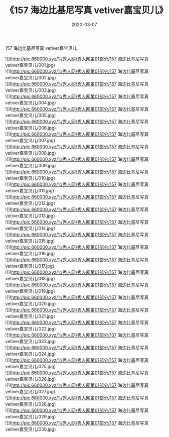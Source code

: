 ﻿---
layout: post
title:  《157 海边比基尼写真 vetiver嘉宝贝儿》
date:   2020-03-07
img: http://pic.660000.xyz/1:/秀人网/秀人网第01部分/157 海边比基尼写真 vetiver嘉宝贝儿/000.jpg
categories: [美女, 清纯, 唯美]
---

157 海边比基尼写真 vetiver嘉宝贝儿

  ![](http://pic.660000.xyz/1:/秀人网/秀人网第01部分/157 海边比基尼写真 vetiver嘉宝贝儿/001.jpg) <br> ![](http://pic.660000.xyz/1:/秀人网/秀人网第01部分/157 海边比基尼写真 vetiver嘉宝贝儿/002.jpg) <br> ![](http://pic.660000.xyz/1:/秀人网/秀人网第01部分/157 海边比基尼写真 vetiver嘉宝贝儿/003.jpg) <br> ![](http://pic.660000.xyz/1:/秀人网/秀人网第01部分/157 海边比基尼写真 vetiver嘉宝贝儿/004.jpg) <br> ![](http://pic.660000.xyz/1:/秀人网/秀人网第01部分/157 海边比基尼写真 vetiver嘉宝贝儿/005.jpg) <br> ![](http://pic.660000.xyz/1:/秀人网/秀人网第01部分/157 海边比基尼写真 vetiver嘉宝贝儿/006.jpg) <br> ![](http://pic.660000.xyz/1:/秀人网/秀人网第01部分/157 海边比基尼写真 vetiver嘉宝贝儿/007.jpg) <br> ![](http://pic.660000.xyz/1:/秀人网/秀人网第01部分/157 海边比基尼写真 vetiver嘉宝贝儿/008.jpg) <br> ![](http://pic.660000.xyz/1:/秀人网/秀人网第01部分/157 海边比基尼写真 vetiver嘉宝贝儿/009.jpg) <br> ![](http://pic.660000.xyz/1:/秀人网/秀人网第01部分/157 海边比基尼写真 vetiver嘉宝贝儿/010.jpg) <br> ![](http://pic.660000.xyz/1:/秀人网/秀人网第01部分/157 海边比基尼写真 vetiver嘉宝贝儿/011.jpg) <br> ![](http://pic.660000.xyz/1:/秀人网/秀人网第01部分/157 海边比基尼写真 vetiver嘉宝贝儿/012.jpg) <br> ![](http://pic.660000.xyz/1:/秀人网/秀人网第01部分/157 海边比基尼写真 vetiver嘉宝贝儿/013.jpg) <br> ![](http://pic.660000.xyz/1:/秀人网/秀人网第01部分/157 海边比基尼写真 vetiver嘉宝贝儿/014.jpg) <br> ![](http://pic.660000.xyz/1:/秀人网/秀人网第01部分/157 海边比基尼写真 vetiver嘉宝贝儿/015.jpg) <br> ![](http://pic.660000.xyz/1:/秀人网/秀人网第01部分/157 海边比基尼写真 vetiver嘉宝贝儿/016.jpg) <br> ![](http://pic.660000.xyz/1:/秀人网/秀人网第01部分/157 海边比基尼写真 vetiver嘉宝贝儿/017.jpg) <br> ![](http://pic.660000.xyz/1:/秀人网/秀人网第01部分/157 海边比基尼写真 vetiver嘉宝贝儿/018.jpg) <br> ![](http://pic.660000.xyz/1:/秀人网/秀人网第01部分/157 海边比基尼写真 vetiver嘉宝贝儿/019.jpg) <br> ![](http://pic.660000.xyz/1:/秀人网/秀人网第01部分/157 海边比基尼写真 vetiver嘉宝贝儿/020.jpg) <br> ![](http://pic.660000.xyz/1:/秀人网/秀人网第01部分/157 海边比基尼写真 vetiver嘉宝贝儿/021.jpg) <br> ![](http://pic.660000.xyz/1:/秀人网/秀人网第01部分/157 海边比基尼写真 vetiver嘉宝贝儿/022.jpg) <br> ![](http://pic.660000.xyz/1:/秀人网/秀人网第01部分/157 海边比基尼写真 vetiver嘉宝贝儿/023.jpg) <br> ![](http://pic.660000.xyz/1:/秀人网/秀人网第01部分/157 海边比基尼写真 vetiver嘉宝贝儿/024.jpg) <br> ![](http://pic.660000.xyz/1:/秀人网/秀人网第01部分/157 海边比基尼写真 vetiver嘉宝贝儿/025.jpg) <br> ![](http://pic.660000.xyz/1:/秀人网/秀人网第01部分/157 海边比基尼写真 vetiver嘉宝贝儿/026.jpg) <br> ![](http://pic.660000.xyz/1:/秀人网/秀人网第01部分/157 海边比基尼写真 vetiver嘉宝贝儿/027.jpg) <br> ![](http://pic.660000.xyz/1:/秀人网/秀人网第01部分/157 海边比基尼写真 vetiver嘉宝贝儿/028.jpg) <br> ![](http://pic.660000.xyz/1:/秀人网/秀人网第01部分/157 海边比基尼写真 vetiver嘉宝贝儿/029.jpg) <br> ![](http://pic.660000.xyz/1:/秀人网/秀人网第01部分/157 海边比基尼写真 vetiver嘉宝贝儿/030.jpg) <br>